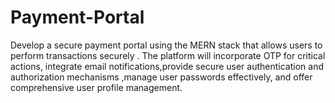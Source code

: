 # Payment-Portal
Develop a secure payment portal using the MERN stack that allows users to perform transactions securely . The platform will incorporate OTP for critical actions, integrate email notifications,provide secure user authentication and authorization mechanisms ,manage user passwords effectively, and offer comprehensive user profile management.
